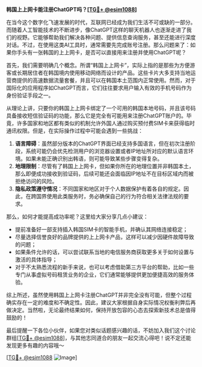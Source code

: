 **韩国上上网卡能注册ChatGPT吗？[[TG💪+ @esim1088](https://t.me/s/esim1088)]**

在当今这个数字化飞速发展的时代，互联网已经成为我们生活不可或缺的一部分。而随着人工智能技术的不断进步，像ChatGPT这样的聊天机器人也逐渐走进了我们的视野。它能够帮助我们解决各种问题、提供信息查询服务，甚至还能进行深度对话。不过，在使用这类AI工具时，通常需要先完成账号注册。那么问题来了：如果你手头有一张韩国的上上网卡，是否可以直接用来注册并使用ChatGPT呢？

首先，我们需要明确几个概念。所谓“韩国上上网卡”，实际上指的是那些为方便游客或长期居住者在韩国境内使用移动网络而设计的产品。这些卡片大多支持当地运营商提供的高速数据流量套餐，并且可以在韩国本土范围内正常使用。然而，对于国际化的应用程序如ChatGPT而言，它们往往要求用户输入有效的手机号码作为身份验证手段之一。

从理论上讲，只要你的韩国上上网卡绑定了一个可用的韩国本地号码，并且该号码具备接收短信验证码的功能，那么它是完全有可能用来注册ChatGPT账户的。毕竟，许多国家和地区都有类似的机制允许外国人通过购买预付费SIM卡来获得临时通讯权限。但是，在实际操作过程中可能会遇到一些挑战：

1. **语言障碍**：虽然部分版本的ChatGPT界面已经支持多国语言，但在初次注册阶段，系统可能仍会优先检测用户的浏览器设置或者IP地址所对应的默认语言环境。如果未能正确识别出韩语，则可能导致某些步骤变得复杂。
2. **地理限制**：尽管有了韩国上上网卡，但如果你所在的地理位置并非韩国本土，那么即便成功接收到验证码，后续可能还会面临因IP地址不在目标区域内而被拒绝访问的风险。
3. **隐私政策遵守情况**：不同国家和地区对于个人数据保护有着各自的规定。因此，在跨国界使用此类服务时，务必确保自己的行为符合相关法律法规的要求。

那么，如何才能提高成功率呢？这里给大家分享几点小建议：
- 提前准备好一部支持插入韩国SIM卡的智能手机，并确认其网络连接稳定；
- 尽量选择信誉良好的品牌提供的上上网卡产品，这样可以减少因硬件故障导致的问题；
- 如果条件允许的话，可以尝试联系当地的电信服务商获取更多关于如何设置与激活的具体指导；
- 对于不太熟悉流程的新手来说，也可以考虑借助第三方平台的帮助，比如一些专门从事虚拟号码租赁业务的企业，它们通常能够提供更加便捷高效的服务体验。

综上所述，虽然使用韩国上上网卡注册ChatGPT并非完全没有可能，但整个过程确实存在一定的难度和不确定性。因此，建议大家根据自身实际情况权衡利弊后再做决定。当然啦，无论最终结果如何，保持开放包容的心态去探索新技术总是值得鼓励的！

最后提醒一下各位小伙伴，如果您对类似话题感兴趣的话，不妨加入我们这个讨论群组[[TG💪+ @esim1088](https://t.me/s/esim1088)]，与其他志同道合的朋友一起交流心得吧！说不定还能发现更多有趣的内容哦～

[[TG💪+ @esim1088](https://t.me/s/esim1088) ![Image](https://i.postimg.cc/4NQfJmqS/Snipaste-2025-05-13-00-14-12.png)]